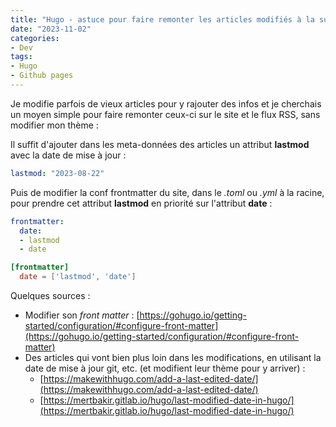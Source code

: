 ```yaml
---
title: "Hugo - astuce pour faire remonter les articles modifiés à la surface"
date: "2023-11-02"
categories: 
- Dev
tags: 
- Hugo
- Github pages
---
```


Je modifie parfois de vieux articles pour y rajouter des infos et je cherchais un moyen simple pour faire remonter ceux-ci sur le site et le flux RSS, sans modifier mon thème :

Il suffit d'ajouter dans les meta-données des articles un attribut **lastmod** avec la date de mise à jour :

```yaml
lastmod: "2023-08-22"
```

Puis de modifier la conf frontmatter du site, dans le _.toml_ ou _.yml_ à la racine, pour prendre cet attribut **lastmod** en priorité sur l'attribut **date** :

```yaml
frontmatter:
  date:
  - lastmod
  - date
```

```toml
[frontmatter]
  date = ['lastmod', 'date']
```

Quelques sources :

- Modifier son _front matter_ : [https://gohugo.io/getting-started/configuration/#configure-front-matter](https://gohugo.io/getting-started/configuration/#configure-front-matter)
- Des articles qui vont bien plus loin dans les modifications, en utilisant la date de mise à jour git, etc. (et modifient leur thème pour y arriver) :
    - [https://makewithhugo.com/add-a-last-edited-date/](https://makewithhugo.com/add-a-last-edited-date/)
    - [https://mertbakir.gitlab.io/hugo/last-modified-date-in-hugo/](https://mertbakir.gitlab.io/hugo/last-modified-date-in-hugo/)
